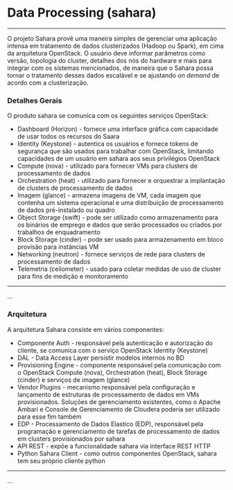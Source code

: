 # Data Processing (sahara)
---

O projeto Sahara provê uma maneira simples de gerenciar uma aplicação intensa em tratamento de dados clusterizados (Hadoop ou Spark), em cima da arquitetura OpenStack. O usuário deve informar parâmetros como versão, topologia do cluster, detalhes dos nós do hardware e mais para integrar com os sistemas mencionados, de maneira que o Sahara possa tornar o tratamento desses dados escalável e se ajustando _on demand_ de acordo com a clusterização.

### Detalhes Gerais
O produto sahara se comunica com os seguintes serviços OpenStack:
* Dashboard (Horizon) - fornece uma interface gráfica com capacidade de usar todos os recursos do Saara
* Identity (Keystone) - autentica os usuários e fornece tokens de segurança que são usados ​​para trabalhar com OpenStack, limitando capacidades de um usuário em sahara aos seus privilégios OpenStack
* Compute (nova) - utilizado para fornecer VMs para clusters de processamento de dados
* Orchestration (heat) - utilizado para fornecer e orquestrar a implantação de clusters de processamento de dados
* Imagem (glance) - armazena imagens de VM, cada imagem que contenha um sistema operacional e uma distribuição de processamento de dados pré-instalado ou quadro
* Object Storage (swift) - pode ser utilizado como armazenamento para os binários de emprego e dados que serão processados ​​ou criados por trabalhos de enquadramento
* Block Storage (cinder) - pode ser usado para armazenamento em bloco provisão para instâncias VM
* Networking (neutron) - fornece serviços de rede para clusters de processamento de dados
* Telemetria (ceilometer) - usado para coletar medidas de uso de cluster para fins de medição e monitoramento

---

...

### Arquitetura
A arquitetura Sahara consiste em vários componentes:
* Componente Auth - responsável pela autenticação e autorização do cliente, se comunica com o serviço OpenStack Identity (Keystone)
* DAL - Data Access Layer persistir modelos internos no BD
* Provisioning Engine - componente responsável pela comunicação com o OpenStack Compute (nova), Orchestration (heat), Block Storage (cinder) e serviços de imagem (glance)
* Vendor Plugins - mecanismo responsável pela configuração e lançamento de estruturas de processamento de dados em VMs provisionados. Soluções de gerenciamento existentes, como o Apache Ambari e Console de Gerenciamento de Cloudera poderia ser utilizado para esse fim também
* EDP - Processamento de Dados Elastico (EDP), responsável pela programação e gerenciamento de tarefas de processamento de dados em clusters provisionados por sahara
* API REST - expõe a funcionalidade sahara via interface REST HTTP
* Python Sahara Client - como outros componentes OpenStack, sahara tem seu próprio cliente python
---

...
